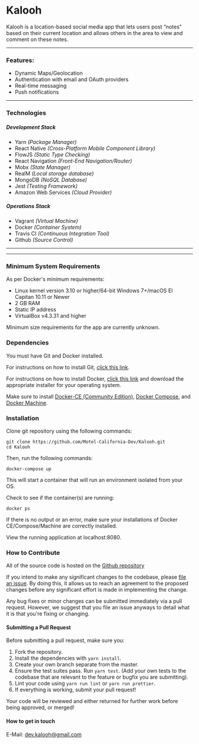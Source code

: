 # Kalooh

Kalooh is a location-based social media app that lets users post “notes” based on their current location and allows others in the area to view and comment on these notes.

---
### Features:
- Dynamic Maps/Geolocation
- Authentication with email and OAuth providers
- Real-time messaging
- Push notifications
---
### Technologies
##### Development Stack
- Yarn *(Package Manager)*
- React Native *(Cross-Platform Mobile Component Library)*
- FlowJS *(Static Type Checking)*
- React Navigation *(Front-End Navigation/Router)*
- Mobx *(State Manager)*
- RealM *(Local storage database)*
- MongoDB *(NoSQL Database)*
- Jest *(Testing Framework)*
- Amazon Web Services *(Cloud Provider)*
##### Operations Stack
- Vagrant *(Virtual Machine)*
- Docker *(Container System)*
- Travis CI *(Continuous Integration Tool)*
- Github *(Source Control)*
---
---
### Minimum System Requirements
As per Docker's minimum requirements:
- Linux kernel version 3.10 or higher/64-bit Windows 7+/macOS El Capitan 10.11 or Newer
- 2 GB RAM
- Static IP address
- VirtualBox v4.3.31 and higher

Minimum size requirements for the app are currently unknown.
### Dependencies
You must have Git and Docker installed. 

For instructions on how to install Git, [click this link](https://git-scm.com/book/en/v2/Getting-Started-Installing-Git).

For instructions on how to install Docker, [click this link](https://docs.docker.com/install/) and download the appropriate installer for your operating system.

Make sure to install [Docker-CE (Community Edition)](https://docs.docker.com/install/), [Docker Compose](https://docs.docker.com/compose/install/), and [Docker Machine](https://docs.docker.com/machine/install-machine/).

### Installation
Clone git repository using the following commands:
```
git clone https://github.com/Motel-California-Dev/Kalooh.git
cd Kalooh
```
Then, run the following commands:
```
docker-compose up
```

This will start a container that will run an environment isolated from your OS.

Check to see if the container(s) are running:
```
docker ps
```

If there is no output or an error, make sure your installations of Docker CE/Compose/Machine are correctly installed.

View the running application at localhost:8080.

### How to Contribute
All of the source code is hosted on the [Github repository](https://github.com/Motel-California-Dev/Kalooh)

If you intend to make any significant changes to the codebase, please [file an issue](https://github.com/Motel-California-Dev/Kalooh/issues). By doing this, it allows us to reach an agreement to the proposed changes before any significant effort is made in implementing the change.

Any bug fixes or minor changes can be submitted immediately via a pull request. However, we suggest that you file an issue anyways to detail what it is that you're fixing or changing.

#### Submitting a Pull Request
Before submitting a pull request, make sure you:
1. Fork the repository.
2. Install the dependencies with `yarn install`.
3. Create your own branch separate from the master.
4. Ensure the test suites pass. Run `yarn test`. (Add your own tests to the codebase that are relevant to the feature or bugfix you are submitting).
5. Lint your code using `yarn run lint` or `yarn run prettier`.
6. If everything is working, submit your pull request! 

Your code will be reviewed and either returned for further work before being approved, or merged!

#### How to get in touch
E-Mail: dev.kalooh@gmail.com
